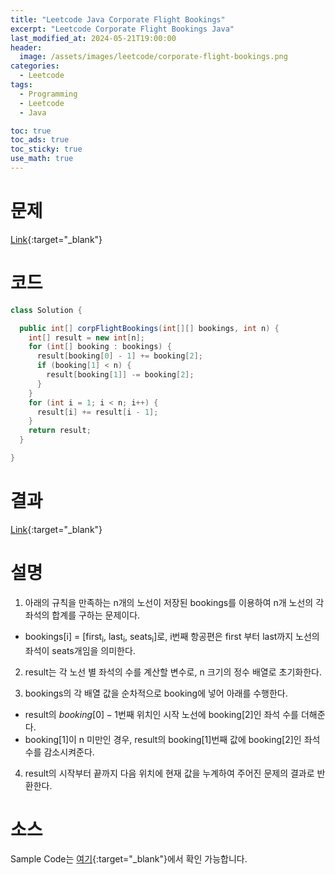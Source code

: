 ```yaml
---
title: "Leetcode Java Corporate Flight Bookings"
excerpt: "Leetcode Corporate Flight Bookings Java"
last_modified_at: 2024-05-21T19:00:00
header:
  image: /assets/images/leetcode/corporate-flight-bookings.png
categories:
  - Leetcode
tags:
  - Programming
  - Leetcode
  - Java

toc: true
toc_ads: true
toc_sticky: true
use_math: true
---
```

# 문제
[Link](https://leetcode.com/problems/corporate-flight-bookings/){:target="_blank"}

# 코드
```java
class Solution {

  public int[] corpFlightBookings(int[][] bookings, int n) {
    int[] result = new int[n];
    for (int[] booking : bookings) {
      result[booking[0] - 1] += booking[2];
      if (booking[1] < n) {
        result[booking[1]] -= booking[2];
      }
    }
    for (int i = 1; i < n; i++) {
      result[i] += result[i - 1];
    }
    return result;
  }

}
```

# 결과
[Link](https://leetcode.com/problems/corporate-flight-bookings/submissions/1263872939/){:target="_blank"}

# 설명
1. 아래의 규칙을 만족하는 n개의 노선이 저장된 bookings를 이용하여 n개 노선의 각 좌석의 합계를 구하는 문제이다.
- bookings[i] = [first<sub>i</sub>, last<sub>i</sub>, seats<sub>i</sub>]로, i번째 항공편은 first 부터 last까지 노선의 좌석이 seats개임을 의미한다.

2. result는 각 노선 별 좌석의 수를 계산할 변수로, n 크기의 정수 배열로 초기화한다.

3. bookings의 각 배열 값을 순차적으로 booking에 넣어 아래를 수행한다.
- result의 $booking[0] - 1$번째 위치인 시작 노선에 booking[2]인 좌석 수를 더해준다.
- booking[1]이 n 미만인 경우, result의 booking[1]번째 값에 booking[2]인 좌석 수를 감소시켜준다.

4. result의 시작부터 끝까지 다음 위치에 현재 값을 누계하여 주어진 문제의 결과로 반환한다.

# 소스
Sample Code는 [여기](https://github.com/GracefulSoul/leetcode/blob/master/src/main/java/gracefulsoul/problems/CorporateFlightBookings.java){:target="_blank"}에서 확인 가능합니다.